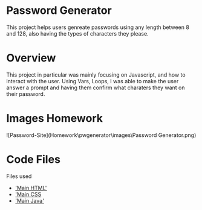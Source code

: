 # Password Generator
This project helps users genreate passwords using any length between 8 and 128, also having the types of characters they please.

# Overview
This project in particular was mainly focusing on Javascript, and how to interact with the user. Using Vars, Loops, I was able to make the user answer a prompt and having them confirm what charaters they want on their password.
# Images Homework
 ![Password-Site](Homework\pwgenerator\images\Password Generator.png)
# Code Files
Files used

* ['Main HTML'](index.html)
* ['Main CSS](style.css)
* ['Main Java'](generator.js)



